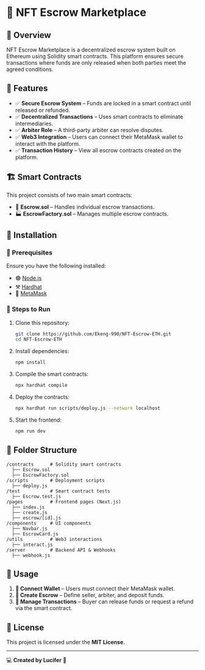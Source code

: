 # 🔐 NFT Escrow Marketplace

## 📌 Overview
NFT Escrow Marketplace is a decentralized escrow system built on Ethereum using Solidity smart contracts. This platform ensures secure transactions where funds are only released when both parties meet the agreed conditions.

## 🚀 Features
- ✅ **Secure Escrow System** – Funds are locked in a smart contract until released or refunded.
- ✅ **Decentralized Transactions** – Uses smart contracts to eliminate intermediaries.
- ✅ **Arbiter Role** – A third-party arbiter can resolve disputes.
- ✅ **Web3 Integration** – Users can connect their MetaMask wallet to interact with the platform.
- ✅ **Transaction History** – View all escrow contracts created on the platform.

## 🏗️ Smart Contracts
This project consists of two main smart contracts:
- 📜 **Escrow.sol** – Handles individual escrow transactions.
- 🏭 **EscrowFactory.sol** – Manages multiple escrow contracts.

## 🔧 Installation
### 📌 Prerequisites
Ensure you have the following installed:
- 🟢 [Node.js](https://nodejs.org/)
- ⚒️ [Hardhat](https://hardhat.org/)
- 🔑 [MetaMask](https://metamask.io/)

### 📌 Steps to Run
1. Clone this repository:
   ```sh
   git clone https://github.com/Ekeng-990/NFT-Escrow-ETH.git
   cd NFT-Escrow-ETH
   ```

2. Install dependencies:
   ```sh
   npm install
   ```

3. Compile the smart contracts:
   ```sh
   npx hardhat compile
   ```

4. Deploy the contracts:
   ```sh
   npx hardhat run scripts/deploy.js --network localhost
   ```

5. Start the frontend:
   ```sh
   npm run dev
   ```

## 📂 Folder Structure
```
/contracts      # Solidity smart contracts
  ├── Escrow.sol
  ├── EscrowFactory.sol
/scripts        # Deployment scripts
  ├── deploy.js
/test           # Smart contract tests
  ├── Escrow.test.js
/pages          # Frontend pages (Next.js)
  ├── index.js
  ├── create.js
  ├── escrow/[id].js
/components     # UI components
  ├── Navbar.js
  ├── EscrowCard.js
/utils          # Web3 interactions
  ├── interact.js
/server         # Backend API & Webhooks
  ├── webhook.js
```

## 📖 Usage
1. **🔗 Connect Wallet** – Users must connect their MetaMask wallet.
2. **📜 Create Escrow** – Define seller, arbiter, and deposit funds.
3. **🔄 Manage Transactions** – Buyer can release funds or request a refund via the smart contract.

## 📜 License
This project is licensed under the **MIT License**.

---

💻 **Created by Lucifer** 🚀

